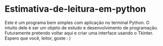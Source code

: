 # Estimativa-de-leitura-em-python
Este é um programa bem simples com aplicação no terminal Python. O intuito dele é ser um objeto de estudo e desenvolvimento de programação. Futuramente pretendo voltar aqui e criar uma interface usando o Tkinter. Espero que você, leitor, goste : )
